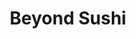 ---
layout: place
title: "Beyond Sushi"
permalink: /new-york/new-york/beyond-sushi.html
stateAbbr: NY
stateName: New York
cityName: New York
seo:
  name: "Beyond Sushi"
  type: Restaurant
  links: null
description: "Beyond Sushi serves delicious sushi in New York, New York. Try fresh Japanese dishes for a great dining experience. "
place_id: ChIJPy94jKtZwokRRODqoL09Acw
photos:
  - name: >-
      places/ChIJPy94jKtZwokRRODqoL09Acw/photos/AeeoHcJ1BcJ3UL2Y1enyh6xYq07_z2M3ttVEIyVf9p4rsBEj5QWm8-39bOMmwhJrRXvDYKTvc2xHvi_sMPgs1uiqrF_32SLsxUABlsxN3Y2Sl8ZCK218hdYNtCy4Umt-XRPuI-03F--Olq9biHG_0AlAJeyY-w-dvj547m-HwKkHgyRZkmOToV0vPwnA_azaGRsKjQjQ9PaxHTHd2hiA5UZf6ylPGZRueq3885_46xdkyBjA_ETu5hfwPDyi8FmIKeBU8UAZpJpHdPmLuTIioATLgypKQya9IGD6IP_Xb8CnUh7qTQ
    widthPx: 2048
    heightPx: 1365
    authorAttributions:
      - displayName: Beyond Sushi
        uri: https://maps.google.com/maps/contrib/103171519184983071227
        photoUri: >-
          https://lh3.googleusercontent.com/a-/ALV-UjUuZ14S88LkazErYQByByubQfkXw62vS88bFMrncIZxYdk2sShC=s100-p-k-no-mo
    flagContentUri: >-
      https://www.google.com/local/imagery/report/?cb_client=maps_api_places.places_api&image_key=!1e10!2sAF1QipOvJDwyU8CixFN8VaVYPPrXL_pFuKPY3l2IU5R2&hl=en-US
    googleMapsUri: >-
      https://www.google.com/maps/place//data=!3m4!1e2!3m2!1sAF1QipOvJDwyU8CixFN8VaVYPPrXL_pFuKPY3l2IU5R2!2e10!4m2!3m1!1s0x89c259ab8c782f3f:0xcc013dbda0eae044
  - name: >-
      places/ChIJPy94jKtZwokRRODqoL09Acw/photos/AeeoHcIiV8yFZdbTw-nvhZWbgka-6A0-Dcg9v1N-QkemxqGRXWtQ_vG925cHRyY62VOXKcI1xK1b7_J_5zDGgSE_YYCFkcIqqRaWjyteR303cJMBED5xGCX9893v-0gTiquHRUUox7MpR2hFGASr0_OORnbfzuryOga-QTqGfDZagqDNHA1ErYXhqBzGUs1fK2eMATp_6CSh24jFy5ryUmwO7cK2raZ4hmYJLI6o-w4SiGw2LgnZfExNDg9bGhMWlt_XdW-LA6AG93Jjr3Sd1aq2wTL8wTELvqk0JvKc60T-G3y3eQ
    widthPx: 2000
    heightPx: 1600
    authorAttributions:
      - displayName: Beyond Sushi
        uri: https://maps.google.com/maps/contrib/103171519184983071227
        photoUri: >-
          https://lh3.googleusercontent.com/a-/ALV-UjUuZ14S88LkazErYQByByubQfkXw62vS88bFMrncIZxYdk2sShC=s100-p-k-no-mo
    flagContentUri: >-
      https://www.google.com/local/imagery/report/?cb_client=maps_api_places.places_api&image_key=!1e10!2sAF1QipMku0LKsAhjYTlQuUfa1__ACgpmvFiPUVBu5AvH&hl=en-US
    googleMapsUri: >-
      https://www.google.com/maps/place//data=!3m4!1e2!3m2!1sAF1QipMku0LKsAhjYTlQuUfa1__ACgpmvFiPUVBu5AvH!2e10!4m2!3m1!1s0x89c259ab8c782f3f:0xcc013dbda0eae044
  - name: >-
      places/ChIJPy94jKtZwokRRODqoL09Acw/photos/AeeoHcIO2sMZolh4muGzDhK7uLWfCCrX8xTZwt8D3hydhqruf6m44oW_7hEG0bLhWxesQt1doKYjqcSMhQewiAq-mfSpYqs71KYBPPhA8n2yaFGOkivPGWEjeBO4QHTvW2W8trie-rJgCcB4PgsS0wKLXF8BsRkrT8wOD2JcHXYQ0ZVhV9PuRizgZ3P07vmF9p2sp8H3VQ34a8UAqbGTBQhm0s_Jh5JOpTjr526U7h3x_wd2oyCEKEnc77v3FzNEwps9gI3v_s3RBkPVBdJiDmLjWQhmiAEWonc7F2l9EZFVbtbf0YCbZTBZNAKBHQEMrKsPMVOIDDyI3MPJqzVFPiW8FvosZKYEl0NpHdbF2-7jMXfqksMSIPgG2nhTHUNMlKO4H3zuSSq8iBN4aWWOei56m3-2AtKPQAHRL7-T6OBAykHMYuOw
    widthPx: 4032
    heightPx: 3024
    authorAttributions:
      - displayName: Asaf Horowicz
        uri: https://maps.google.com/maps/contrib/105490621706656682239
        photoUri: >-
          https://lh3.googleusercontent.com/a-/ALV-UjXbdRLHCUamVaEgPQgAY8tsIQZplwjEkcBZa6gQGIfj3V04rypn=s100-p-k-no-mo
    flagContentUri: >-
      https://www.google.com/local/imagery/report/?cb_client=maps_api_places.places_api&image_key=!1e10!2sCIHM0ogKEICAgMDw8Lf78QE&hl=en-US
    googleMapsUri: >-
      https://www.google.com/maps/place//data=!3m4!1e2!3m2!1sCIHM0ogKEICAgMDw8Lf78QE!2e10!4m2!3m1!1s0x89c259ab8c782f3f:0xcc013dbda0eae044
  - name: >-
      places/ChIJPy94jKtZwokRRODqoL09Acw/photos/AeeoHcI-AzEbDoEtuMeUIqsVEaBg1LGytCB6m9Vv41mdmOMJMLthKqoxuz6Y0VYGj0E0yTJP90dPajgU2Ie2a5mKnqYQZnoaT9DvbC_9a_Y7l96V0zVkmRBL0xg299cW33FjYntVBcg69Me660yJ5lBcMABkyoaNhXViAsqxZBLF6LUTPfmGBPRanEbdnjVVR0KDmICoMM9fII193Ul23ZMW41STGZlSEuES8EezWc1dX9QYoh-FR1283o-njtvqEMoEQMJvGbBeIBeIuKRRdKeERBRrzFD32u32ywMorh8u8fw5xw
    widthPx: 2000
    heightPx: 1600
    authorAttributions:
      - displayName: Beyond Sushi
        uri: https://maps.google.com/maps/contrib/103171519184983071227
        photoUri: >-
          https://lh3.googleusercontent.com/a-/ALV-UjUuZ14S88LkazErYQByByubQfkXw62vS88bFMrncIZxYdk2sShC=s100-p-k-no-mo
    flagContentUri: >-
      https://www.google.com/local/imagery/report/?cb_client=maps_api_places.places_api&image_key=!1e10!2sAF1QipO2Mo7LDN-nVi4iJIzq1fVfEbwL5h0QyltBobDu&hl=en-US
    googleMapsUri: >-
      https://www.google.com/maps/place//data=!3m4!1e2!3m2!1sAF1QipO2Mo7LDN-nVi4iJIzq1fVfEbwL5h0QyltBobDu!2e10!4m2!3m1!1s0x89c259ab8c782f3f:0xcc013dbda0eae044
  - name: >-
      places/ChIJPy94jKtZwokRRODqoL09Acw/photos/AeeoHcKB5-Q8iHVY0gHT1LjwFyQKugbEI3Y5hUwHk_hUEPpWmz03ogn2NO-Y1MzNE1joSz68Se7Xwlq0JRHiW2_Hjm2m75rWDc8eOrqimnNyvPvamb7dJk9zSM1CGoJZjTSGYuIMkZFS_6yFM_6PFBU_UbF3AaGEqDYv79jxTwrGoFbK7FPaaaB55FzYSUg7SSsM-pqcRZIBlOIgDoP1C979NoSLW8VYAYa-jG-rA8UpdcTWp5WhwlGJDHoEsDyz4NvsNrC5w_NnzBJE7T08C1Dqp9c67zWHXWDKLERrVrY6QB9mWc5uUzr5DHfIOczQotpTXb1UP5ZbCITxUpqm8XxvelSetMjmsPw9H5RBYqnzSFphUQnfIP8b6ZlX-gMlGeOCAdcdJQ5qDStzDW3G03UZ049VVFYJ9qUxpBvnTiWsg7nBcuZv
    widthPx: 3024
    heightPx: 4032
    authorAttributions:
      - displayName: Edis D
        uri: https://maps.google.com/maps/contrib/101732055799011216490
        photoUri: >-
          https://lh3.googleusercontent.com/a-/ALV-UjVUrTLr3kSugK0OCwgoRuHL2t1fAM0UJEUdCQCuhxHUVf6snBn5Dg=s100-p-k-no-mo
    flagContentUri: >-
      https://www.google.com/local/imagery/report/?cb_client=maps_api_places.places_api&image_key=!1e10!2sCIHM0ogKEICAgICD8b3W3gE&hl=en-US
    googleMapsUri: >-
      https://www.google.com/maps/place//data=!3m4!1e2!3m2!1sCIHM0ogKEICAgICD8b3W3gE!2e10!4m2!3m1!1s0x89c259ab8c782f3f:0xcc013dbda0eae044
  - name: >-
      places/ChIJPy94jKtZwokRRODqoL09Acw/photos/AeeoHcKQyIJS2HnjFyWSr3JoA-2-bE681jZ2T_-sz0lbyZ42UvBhWTSyg28GXh3NHgaJXcUOhZm_TeRQL22hBBFCm_39rW0xg_x8rSE-D5_epg22kn8M0Te6gYFDAEAnnqYwQaKZGcdGaPRfOggXiWp_g7LmlVw1FT2tszFLbbgW2CB4yFywUSRO9y9OCHJSqkcX-RTlher6x_o117W4-kamYXvv-P2Lsiiath3n5cryNpnzeFH_ZmZydUvwdUbIFhYkcvYVAIfaQteqaOvqKcVyJnojT4eJR7rY66UEloU0A6HrMg
    widthPx: 2048
    heightPx: 1365
    authorAttributions:
      - displayName: Beyond Sushi
        uri: https://maps.google.com/maps/contrib/103171519184983071227
        photoUri: >-
          https://lh3.googleusercontent.com/a-/ALV-UjUuZ14S88LkazErYQByByubQfkXw62vS88bFMrncIZxYdk2sShC=s100-p-k-no-mo
    flagContentUri: >-
      https://www.google.com/local/imagery/report/?cb_client=maps_api_places.places_api&image_key=!1e10!2sAF1QipOJaqI5aAz2h-_14-MsZcJ3gy4Qw07Gbzcgj-Z9&hl=en-US
    googleMapsUri: >-
      https://www.google.com/maps/place//data=!3m4!1e2!3m2!1sAF1QipOJaqI5aAz2h-_14-MsZcJ3gy4Qw07Gbzcgj-Z9!2e10!4m2!3m1!1s0x89c259ab8c782f3f:0xcc013dbda0eae044
  - name: >-
      places/ChIJPy94jKtZwokRRODqoL09Acw/photos/AeeoHcI5lV2fvwinEpiKJ_YTJ6onhBMbdqBNsrZgfa62B5FrBcrOzf0Bq0HuLvlFek7S6cl7b1c6UBRCnqoYu5pErp23A6yngK0_myuGYH2O9t2by_N4EtjdQ0JPNxYV5hW7Xr46id8_UY7M6g_EU7B179vTS9Mq2lHT4aHRSuwY0z3EZT-CF-MZhOJsMMVQnXEQxWS7LBHYoQT9G4JLI3k_snXvZj2-ev_8-oSJB9hQqlPXuWJhk04sdD6EscYpl8Bbbxv2yLdllOFg1KWsd3sNq72roepniZkkwZHInVTsa511DN5nyI_pqmSYM9aJfloLW-4s5Paf0w-jyxu9eXCF9mWvNNDncM_dw8jiVGs2pBfd4D5WE8bTB7A3WrDfXZ5h9ARn21cQrG_HH_BxWJ5-YzbOoaKvngAROi71n99vQYH87Q
    widthPx: 3600
    heightPx: 4800
    authorAttributions:
      - displayName: Sameer Juneja
        uri: https://maps.google.com/maps/contrib/106291400956376168523
        photoUri: >-
          https://lh3.googleusercontent.com/a-/ALV-UjUtIEln4yXJ6GMPhEQhYSCKsbxNUWFppCeAah_oFE0xlkxyUIFNqg=s100-p-k-no-mo
    flagContentUri: >-
      https://www.google.com/local/imagery/report/?cb_client=maps_api_places.places_api&image_key=!1e10!2sCIHM0ogKEICAgICZvrbSKw&hl=en-US
    googleMapsUri: >-
      https://www.google.com/maps/place//data=!3m4!1e2!3m2!1sCIHM0ogKEICAgICZvrbSKw!2e10!4m2!3m1!1s0x89c259ab8c782f3f:0xcc013dbda0eae044
  - name: >-
      places/ChIJPy94jKtZwokRRODqoL09Acw/photos/AeeoHcJsVBIIcDmrgiD8_OuxYW6vDTHQzSZO-_U7hhY0HP5tNWBB7et4SNQ-Rq3ArL59oVLSbyHc_FIjQiE_8mqgK39ptJZ2IqRSKv0XpN5pvmdrbZTtGsaFUiq8Dle190GbJbCCqEHt9IgKfZM8CXCJOlR0kVRX48aZKVJW83epCYvyYu2m-ZY3MIp39mfiuLI90xNq8TEkZch_P1sKuCeVrf2upvDDYOns87BbHOjBjuYjvS8joP1T5cvH965mW8mVKBIewYJAbSiigt1E8tardwwg6ysVvT7nph7paXpsePS77O0AoLaswI8u0c_DB_vp28qx1xQnyLUEaveqDf0xwgOCmjxavgSZlB8FOH8yylBuxSNc8eOOVhtwTE-qU8agdTP1Id_Sf4geYgFcXdOY4ayIQEkzsZcL5EieJ48UFaQ
    widthPx: 4032
    heightPx: 3024
    authorAttributions:
      - displayName: Dirty Souf Yankee
        uri: https://maps.google.com/maps/contrib/113427137643909466176
        photoUri: >-
          https://lh3.googleusercontent.com/a-/ALV-UjXthVfeVFrHVdTE9YwIoWks0tFeScPT4am85sC1eMjpclj4wnUP0Q=s100-p-k-no-mo
    flagContentUri: >-
      https://www.google.com/local/imagery/report/?cb_client=maps_api_places.places_api&image_key=!1e10!2sCIHM0ogKEICAgIDRpJKVLw&hl=en-US
    googleMapsUri: >-
      https://www.google.com/maps/place//data=!3m4!1e2!3m2!1sCIHM0ogKEICAgIDRpJKVLw!2e10!4m2!3m1!1s0x89c259ab8c782f3f:0xcc013dbda0eae044
  - name: >-
      places/ChIJPy94jKtZwokRRODqoL09Acw/photos/AeeoHcLADtlEylYhtquSqf2EWfFwho2d5DUjpAJkrux0OG-oJVDCe_ZR9mvqwRUXc-kvJY2VimN_5yrMtYia0g2xZcQ6_ZLWEpY7jYdHQf5cAZuVzqfhO9GLxCebFCHi5kkeK9pUDeDjamIn8lFQ-Z2A2wLTWExoXkpG5r3nImY9Fkh5Elf8hCcbHZZpufAI2RlFt0FJuvWaarx_a1LZy5MaZ8klcdB5-zT69K88idBuzpd4QPGQFwTyZaf3SkvF2EY4DW0tdLIqVJwnDPSvMBYhjgtrGU-vDVzV4F9bOhBUaBoE6w
    widthPx: 2000
    heightPx: 1600
    authorAttributions:
      - displayName: Beyond Sushi
        uri: https://maps.google.com/maps/contrib/103171519184983071227
        photoUri: >-
          https://lh3.googleusercontent.com/a-/ALV-UjUuZ14S88LkazErYQByByubQfkXw62vS88bFMrncIZxYdk2sShC=s100-p-k-no-mo
    flagContentUri: >-
      https://www.google.com/local/imagery/report/?cb_client=maps_api_places.places_api&image_key=!1e10!2sAF1QipMKFspzgS18TWEeS5XSCzak9UILB_gXfulgQX3c&hl=en-US
    googleMapsUri: >-
      https://www.google.com/maps/place//data=!3m4!1e2!3m2!1sAF1QipMKFspzgS18TWEeS5XSCzak9UILB_gXfulgQX3c!2e10!4m2!3m1!1s0x89c259ab8c782f3f:0xcc013dbda0eae044
  - name: >-
      places/ChIJPy94jKtZwokRRODqoL09Acw/photos/AeeoHcKrarLoUt7ftM3P2JmvwOXFRonhkZ7otKYhAExYrhSrY-XYD9xCRivukIoRLsoe9jO1_0KB1SELSBaO6N2bfmSBXw5xKnED9QIgHA0CWejw_HEDZe0asuJwUUy9BMUkNSNy2K_JNag2pnfkg0Hr5pH5sF9Hskpcbr2iVK-6wSQvX6UE0OahbUdYqd1jziPxuMDrnVqIWCY3xkRLioxL0FmmyppKjq5AzYlmH9keDRcgcdN9_txlbIp4a1M5vv_PDMKjT5OfLubR83z-1iJjoi3YbiCecKDe7aPOgMBtRGayAh3JM_-lmGxGCiUt2oVIjvkAHUC62ZiYLs6EzLJ9_m3fEHkahJVrp41DKXynZLJJoUFMiW_FkBMD4dvipfRIPGAcPAX5r5lwNeKcQhKvgJnh4SlE5VI1RXGAAbXTPAw-xxeq
    widthPx: 4000
    heightPx: 3000
    authorAttributions:
      - displayName: מור משה
        uri: https://maps.google.com/maps/contrib/104953968125667235353
        photoUri: >-
          https://lh3.googleusercontent.com/a/ACg8ocIbwsXUckTiCg0CU13yR3Hxpp8abeADWNzm4E6ygRHGSRCtYTnt=s100-p-k-no-mo
    flagContentUri: >-
      https://www.google.com/local/imagery/report/?cb_client=maps_api_places.places_api&image_key=!1e10!2sCIHM0ogKEICAgIDX1Ia_zQE&hl=en-US
    googleMapsUri: >-
      https://www.google.com/maps/place//data=!3m4!1e2!3m2!1sCIHM0ogKEICAgIDX1Ia_zQE!2e10!4m2!3m1!1s0x89c259ab8c782f3f:0xcc013dbda0eae044
address: 134 W 37th St, New York, NY 10018, USA
street: 134 W 37th St
city: New York
state: NY
zip: '10018'
country: USA
neighborhood: null
latitude: '40.752477'
longitude: '-73.988483'
accessibility_options:
  wheelchairAccessibleParking: false
  wheelchairAccessibleEntrance: true
  wheelchairAccessibleRestroom: true
  wheelchairAccessibleSeating: true
business_status: OPERATIONAL
name: Beyond Sushi
google_maps_links:
  directionsUri: >-
    https://www.google.com/maps/dir//''/data=!4m7!4m6!1m1!4e2!1m2!1m1!1s0x89c259ab8c782f3f:0xcc013dbda0eae044!3e0
  placeUri: https://maps.google.com/?cid=14700098543371870276
  writeAReviewUri: >-
    https://www.google.com/maps/place//data=!4m3!3m2!1s0x89c259ab8c782f3f:0xcc013dbda0eae044!12e1
  reviewsUri: >-
    https://www.google.com/maps/place//data=!4m4!3m3!1s0x89c259ab8c782f3f:0xcc013dbda0eae044!9m1!1b1
  photosUri: >-
    https://www.google.com/maps/place//data=!4m3!3m2!1s0x89c259ab8c782f3f:0xcc013dbda0eae044!10e5
primary_type: Vegan Restaurant
opening_hours:
  regular: null
  current: null
secondary_opening_hours:
  regular:
    weekdayDescriptions: null
    type: null
  current:
    weekdayDescriptions: null
    type: null
phone: null
price_level: null
price_range: null
rating: null
rating_count: 0
website: null
reviews: null
parking_options: null
payment_options: null
allow_dogs: null
curbside_pickup: null
delivery: null
dine_in: null
good_for_children: null
good_for_groups: null
good_for_sports: null
live_music: null
menu_for_children: null
outdoor_seating: null
reservable: null
restroom: null
serves_beer: null
serves_breakfast: null
serves_brunch: null
serves_cocktails: null
serves_coffee: null
serves_dinner: null
serves_dessert: null
serves_lunch: null
serves_vegetarian_food: null
serves_wine: null
takeout: null
summary: null

---
